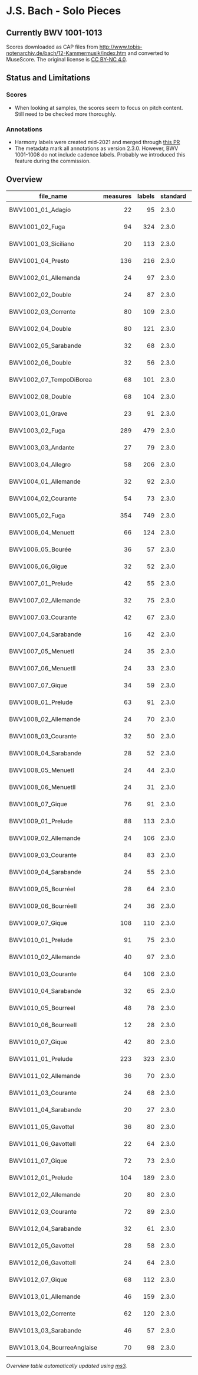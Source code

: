 # J.S. Bach - Solo Pieces
## Currently BWV 1001-1013

Scores downloaded as CAP files from http://www.tobis-notenarchiv.de/bach/12-Kammermusik/index.htm and converted to MuseScore. The original license is [CC BY-NC 4.0](https://creativecommons.org/licenses/by-nc/4.0/).

## Status and Limitations

### Scores

* When looking at samples, the scores seem to focus on pitch content. Still need to be checked more thoroughly.

### Annotations

* Harmony labels were created mid-2021 and merged through [this PR](https://github.com/DCMLab/bach_solo/pull/2)
* The metadata mark all annotations as version 2.3.0. However, BWV 1001-1008 do not include cadence labels. Probably we introduced this feature during the commission.


## Overview
|        file_name         |measures|labels|standard| annotators |
|--------------------------|-------:|-----:|--------|------------|
|BWV1001_01_Adagio         |      22|    95|2.3.0   |Adrian Nagel|
|BWV1001_02_Fuga           |      94|   324|2.3.0   |Adrian Nagel|
|BWV1001_03_Siciliano      |      20|   113|2.3.0   |Adrian Nagel|
|BWV1001_04_Presto         |     136|   216|2.3.0   |Adrian Nagel|
|BWV1002_01_Allemanda      |      24|    97|2.3.0   |Adrian Nagel|
|BWV1002_02_Double         |      24|    87|2.3.0   |Adrian Nagel|
|BWV1002_03_Corrente       |      80|   109|2.3.0   |Adrian Nagel|
|BWV1002_04_Double         |      80|   121|2.3.0   |Adrian Nagel|
|BWV1002_05_Sarabande      |      32|    68|2.3.0   |Adrian Nagel|
|BWV1002_06_Double         |      32|    56|2.3.0   |Adrian Nagel|
|BWV1002_07_TempoDiBorea   |      68|   101|2.3.0   |Adrian Nagel|
|BWV1002_08_Double         |      68|   104|2.3.0   |Adrian Nagel|
|BWV1003_01_Grave          |      23|    91|2.3.0   |Adrian Nagel|
|BWV1003_02_Fuga           |     289|   479|2.3.0   |Adrian Nagel|
|BWV1003_03_Andante        |      27|    79|2.3.0   |Adrian Nagel|
|BWV1003_04_Allegro        |      58|   206|2.3.0   |Adrian Nagel|
|BWV1004_01_Allemande      |      32|    92|2.3.0   |Adrian Nagel|
|BWV1004_02_Courante       |      54|    73|2.3.0   |Adrian Nagel|
|BWV1005_02_Fuga           |     354|   749|2.3.0   |Adrian Nagel|
|BWV1006_04_Menuett        |      66|   124|2.3.0   |Adrian Nagel|
|BWV1006_05_Bourée         |      36|    57|2.3.0   |Adrian Nagel|
|BWV1006_06_Gigue          |      32|    52|2.3.0   |Adrian Nagel|
|BWV1007_01_Prelude        |      42|    55|2.3.0   |Adrian Nagel|
|BWV1007_02_Allemande      |      32|    75|2.3.0   |Adrian Nagel|
|BWV1007_03_Courante       |      42|    67|2.3.0   |Adrian Nagel|
|BWV1007_04_Sarabande      |      16|    42|2.3.0   |Adrian Nagel|
|BWV1007_05_MenuetI        |      24|    35|2.3.0   |Adrian Nagel|
|BWV1007_06_MenuetII       |      24|    33|2.3.0   |Adrian Nagel|
|BWV1007_07_Gique          |      34|    59|2.3.0   |Adrian Nagel|
|BWV1008_01_Prelude        |      63|    91|2.3.0   |Adrian Nagel|
|BWV1008_02_Allemande      |      24|    70|2.3.0   |Adrian Nagel|
|BWV1008_03_Courante       |      32|    50|2.3.0   |Adrian Nagel|
|BWV1008_04_Sarabande      |      28|    52|2.3.0   |Adrian Nagel|
|BWV1008_05_MenuetI        |      24|    44|2.3.0   |Adrian Nagel|
|BWV1008_06_MenuetII       |      24|    31|2.3.0   |Adrian Nagel|
|BWV1008_07_Gique          |      76|    91|2.3.0   |Adrian Nagel|
|BWV1009_01_Prelude        |      88|   113|2.3.0   |Adrian Nagel|
|BWV1009_02_Allemande      |      24|   106|2.3.0   |Adrian Nagel|
|BWV1009_03_Courante       |      84|    83|2.3.0   |Adrian Nagel|
|BWV1009_04_Sarabande      |      24|    55|2.3.0   |Adrian Nagel|
|BWV1009_05_BourréeI       |      28|    64|2.3.0   |Adrian Nagel|
|BWV1009_06_BourréeII      |      24|    36|2.3.0   |Adrian Nagel|
|BWV1009_07_Gique          |     108|   110|2.3.0   |Adrian Nagel|
|BWV1010_01_Prelude        |      91|    75|2.3.0   |Adrian Nagel|
|BWV1010_02_Allemande      |      40|    97|2.3.0   |Adrian Nagel|
|BWV1010_03_Courante       |      64|   106|2.3.0   |Adrian Nagel|
|BWV1010_04_Sarabande      |      32|    65|2.3.0   |Adrian Nagel|
|BWV1010_05_BourreeI       |      48|    78|2.3.0   |Adrian Nagel|
|BWV1010_06_BourreeII      |      12|    28|2.3.0   |Adrian Nagel|
|BWV1010_07_Gique          |      42|    80|2.3.0   |Adrian Nagel|
|BWV1011_01_Prelude        |     223|   323|2.3.0   |Adrian Nagel|
|BWV1011_02_Allemande      |      36|    70|2.3.0   |Adrian Nagel|
|BWV1011_03_Courante       |      24|    68|2.3.0   |Adrian Nagel|
|BWV1011_04_Sarabande      |      20|    27|2.3.0   |Adrian Nagel|
|BWV1011_05_GavotteI       |      36|    80|2.3.0   |Adrian Nagel|
|BWV1011_06_GavotteII      |      22|    64|2.3.0   |Adrian Nagel|
|BWV1011_07_Gique          |      72|    73|2.3.0   |Adrian Nagel|
|BWV1012_01_Prelude        |     104|   189|2.3.0   |Adrian Nagel|
|BWV1012_02_Allemande      |      20|    80|2.3.0   |Adrian Nagel|
|BWV1012_03_Courante       |      72|    89|2.3.0   |Adrian Nagel|
|BWV1012_04_Sarabande      |      32|    61|2.3.0   |Adrian Nagel|
|BWV1012_05_GavotteI       |      28|    58|2.3.0   |Adrian Nagel|
|BWV1012_06_GavotteII      |      24|    64|2.3.0   |Adrian Nagel|
|BWV1012_07_Gique          |      68|   112|2.3.0   |Adrian Nagel|
|BWV1013_01_Allemande      |      46|   159|2.3.0   |Adrian Nagel|
|BWV1013_02_Corrente       |      62|   120|2.3.0   |Adrian Nagel|
|BWV1013_03_Sarabande      |      46|    57|2.3.0   |Adrian Nagel|
|BWV1013_04_BourreeAnglaise|      70|    98|2.3.0   |Adrian Nagel|


*Overview table automatically updated using [ms3](https://johentsch.github.io/ms3/).*

